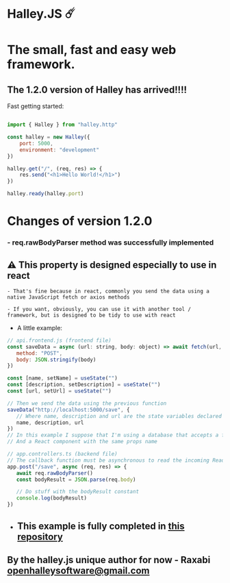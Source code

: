 # Halley.JS ☄️
# The small, fast and easy web framework.

## The 1.2.0 version of Halley has arrived!!!!

Fast getting started:

```js

import { Halley } from "halley.http"

const halley = new Halley({
    port: 5000,
    environment: "development"
})

halley.get("/", (req, res) => {
    res.send("<h1>Hello World!</h1>")
})

halley.ready(halley.port)

```

# Changes of version 1.2.0

### - req.rawBodyParser method was successfully implemented
  ## ⚠️ This property is designed especially to use in react
    - That's fine because in react, commonly you send the data using a native JavaScript fetch or axios methods
    
    - If you want, obviously, you can use it with another tool / framework, but is designed to be tidy to use with react
 - A little example:

 ```js
 // api.frontend.js (frontend file)
 const saveData = async (url: string, body: object) => await fetch(url, {
    method: "POST",
    body: JSON.stringify(body)
 })

 const [name, setName] = useState("")
 const [description, setDescription] = useState("")
 const [url, setUrl] = useState("")

 // Then we send the data using the previous function
 saveData("http://localhost:5000/save", {
    // Where name, description and url are the state variables declared above
    name, description, url
 })
 // In this example I suppose that I'm using a database that accepts a fields with the same names
 // And a React component with the same props name

 ```

 ```ts
 // app.controllers.ts (backend file)
 // The callback function must be asynchronous to read the incoming ReadableStream
 app.post("/save", async (req, res) => {
    await req.rawBodyParser()
    const bodyResult = JSON.parse(req.body)

    // Do stuff with the bodyResult constant
    console.log(bodyResult)
 })
 ```

 - ## This example is fully completed in [this repository](https://github.com/Raxabi/halley.js-API-REST)

## By the halley.js unique author for now - Raxabi <openhalleysoftware@gmail.com>
